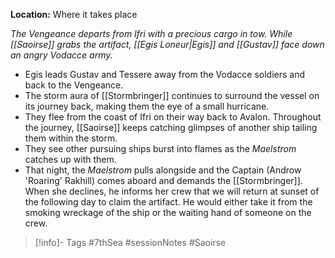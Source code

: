 **Location:** Where it takes place

*The Vengeance departs from Ifri with a precious cargo in tow.  While [[Saoirse]] grabs the artifact, [[Egis Loneur|Egis]] and [[Gustav]] face down an angry Vodacce army.*

- Egis leads Gustav and Tessere away from the Vodacce soldiers and back to the Vengeance.
- The storm aura of [[Stormbringer]] continues to surround the vessel on its journey back, making them the eye of a small hurricane.
- They flee from the coast of Ifri on their way back to Avalon.  Throughout the journey, [[Saoirse]] keeps catching glimpses of another ship tailing them within the storm.
- They see other pursuing ships burst into flames as the *Maelstrom* catches up with them.
- That night, the *Maelstrom* pulls alongside and the Captain (Androw 'Roaring' Rakhill) comes aboard and demands the [[Stormbringer]].  When she declines, he informs her crew that we will return at sunset of the following day to claim the artifact.  He would either take it from the smoking wreckage of the ship or the waiting hand of someone on the crew.

> [!info]- Tags
> #7thSea #sessionNotes #Saoirse 

